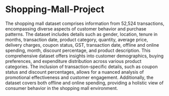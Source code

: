 # Shopping-Mall-Project
The shopping mall dataset comprises information from 52,524 transactions, encompassing diverse aspects of customer behavior and purchase patterns. The dataset includes details such as gender, location, tenure in months, transaction date, product category, quantity, average price, delivery charges, coupon status, GST, transaction date, offline and online spending, month, discount percentage, and product description. This comprehensive dataset offers insights into customer demographics, buying preferences, and expenditure distribution across various product categories.
The inclusion of transaction-specific details, such as coupon status and discount percentages, allows for a nuanced analysis of promotional effectiveness and customer engagement. Additionally, the dataset covers both offline and online spending, providing a holistic view of consumer behavior in the shopping mall environment.
